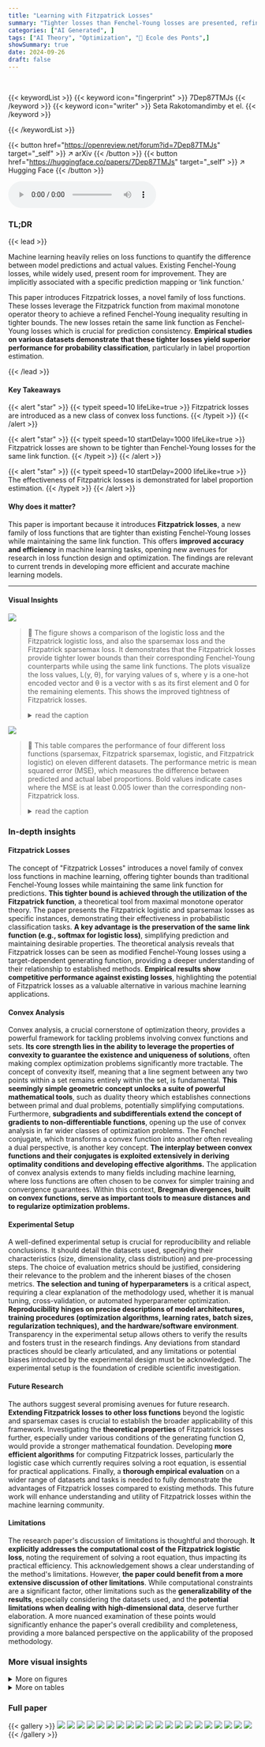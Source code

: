 ```yaml
---
title: "Learning with Fitzpatrick Losses"
summary: "Tighter losses than Fenchel-Young losses are presented, refining Fenchel-Young inequalities using the Fitzpatrick function to improve model accuracy while preserving prediction link functions."
categories: ["AI Generated", ]
tags: ["AI Theory", "Optimization", "🏢 Ecole des Ponts",]
showSummary: true
date: 2024-09-26
draft: false
---
```


<br>

{{< keywordList >}}
{{< keyword icon="fingerprint" >}} 7Dep87TMJs {{< /keyword >}}
{{< keyword icon="writer" >}} Seta Rakotomandimby et el. {{< /keyword >}}
 
{{< /keywordList >}}

{{< button href="https://openreview.net/forum?id=7Dep87TMJs" target="_self" >}}
↗ arXiv
{{< /button >}}
{{< button href="https://huggingface.co/papers/7Dep87TMJs" target="_self" >}}
↗ Hugging Face
{{< /button >}}



<audio controls>
    <source src="https://ai-paper-reviewer.com/7Dep87TMJs/podcast.wav" type="audio/wav">
    Your browser does not support the audio element.
</audio>


### TL;DR


{{< lead >}}

Machine learning heavily relies on loss functions to quantify the difference between model predictions and actual values.  Existing Fenchel-Young losses, while widely used, present room for improvement.  They are implicitly associated with a specific prediction mapping or ‘link function.’



This paper introduces Fitzpatrick losses, a novel family of loss functions.  These losses leverage the Fitzpatrick function from maximal monotone operator theory to achieve a refined Fenchel-Young inequality resulting in tighter bounds. The new losses retain the same link function as Fenchel-Young losses which is crucial for prediction consistency.  **Empirical studies on various datasets demonstrate that these tighter losses yield superior performance for probability classification**, particularly in label proportion estimation.

{{< /lead >}}


#### Key Takeaways

{{< alert "star" >}}
{{< typeit speed=10 lifeLike=true >}} Fitzpatrick losses are introduced as a new class of convex loss functions. {{< /typeit >}}
{{< /alert >}}

{{< alert "star" >}}
{{< typeit speed=10 startDelay=1000 lifeLike=true >}} Fitzpatrick losses are shown to be tighter than Fenchel-Young losses for the same link function. {{< /typeit >}}
{{< /alert >}}

{{< alert "star" >}}
{{< typeit speed=10 startDelay=2000 lifeLike=true >}} The effectiveness of Fitzpatrick losses is demonstrated for label proportion estimation. {{< /typeit >}}
{{< /alert >}}

#### Why does it matter?
This paper is important because it introduces **Fitzpatrick losses**, a new family of loss functions that are tighter than existing Fenchel-Young losses while maintaining the same link function. This offers **improved accuracy and efficiency** in machine learning tasks, opening new avenues for research in loss function design and optimization.  The findings are relevant to current trends in developing more efficient and accurate machine learning models.

------
#### Visual Insights



![](https://ai-paper-reviewer.com/7Dep87TMJs/figures_1_1.jpg)

> 🔼 The figure shows a comparison of the logistic loss and the Fitzpatrick logistic loss, and also the sparsemax loss and the Fitzpatrick sparsemax loss.  It demonstrates that the Fitzpatrick losses provide tighter lower bounds than their corresponding Fenchel-Young counterparts while using the same link functions.  The plots visualize the loss values, L(y, θ), for varying values of s,  where y is a one-hot encoded vector and θ is a vector with s as its first element and 0 for the remaining elements. This shows the improved tightness of Fitzpatrick losses.
> <details>
> <summary>read the caption</summary>
> Figure 1: We introduce Fitzpatrick losses, a new family of loss functions generated by a convex regularization function Ω, that lower-bound Fenchel-Young losses generated by the same Ω, while maintaining the same link function ŷn = ΠΩ*. In particular, we use our framework to instantiate the counterparts of the logistic and sparsemax losses, two instances of Fenchel-Young losses, associated with the soft argmax and the sparse argmax. In the figures above, we plot L(y, 0), where y = e1, 0 = (s, 0) and L ∈ {LF[an], Lo⊕n* }, confirming the lower-bound property.
> </details>





![](https://ai-paper-reviewer.com/7Dep87TMJs/tables_5_1.jpg)

> 🔼 This table compares the performance of four different loss functions (sparsemax, Fitzpatrick sparsemax, logistic, and Fitzpatrick logistic) on eleven different datasets.  The performance metric is mean squared error (MSE), which measures the difference between predicted and actual label proportions.  Bold values indicate cases where the MSE is at least 0.005 lower than the corresponding non-Fitzpatrick loss.
> <details>
> <summary>read the caption</summary>
> Table 1: Test performance comparison between the sparsemax loss, the logistic loss and their Fitzpatrick counterparts on the task of label proportion estimation, with regularization parameter λ tuned against the validation set. For each dataset, label proportion errors are measured using the mean squared error (MSE). We use bold if the error is at least 0.005 lower than its counterpart.
> </details>





### In-depth insights


#### Fitzpatrick Losses
The concept of "Fitzpatrick Losses" introduces a novel family of convex loss functions in machine learning, offering tighter bounds than traditional Fenchel-Young losses while maintaining the same link function for predictions.  **This tighter bound is achieved through the utilization of the Fitzpatrick function**, a theoretical tool from maximal monotone operator theory. The paper presents the Fitzpatrick logistic and sparsemax losses as specific instances, demonstrating their effectiveness in probabilistic classification tasks.  **A key advantage is the preservation of the same link function (e.g., softmax for logistic loss)**, simplifying prediction and maintaining desirable properties.  The theoretical analysis reveals that Fitzpatrick losses can be seen as modified Fenchel-Young losses using a target-dependent generating function, providing a deeper understanding of their relationship to established methods. **Empirical results show competitive performance against existing losses**, highlighting the potential of Fitzpatrick losses as a valuable alternative in various machine learning applications.

#### Convex Analysis
Convex analysis, a crucial cornerstone of optimization theory, provides a powerful framework for tackling problems involving convex functions and sets.  **Its core strength lies in the ability to leverage the properties of convexity to guarantee the existence and uniqueness of solutions**, often making complex optimization problems significantly more tractable. The concept of convexity itself, meaning that a line segment between any two points within a set remains entirely within the set, is fundamental.  **This seemingly simple geometric concept unlocks a suite of powerful mathematical tools**, such as duality theory which establishes connections between primal and dual problems, potentially simplifying computations.  Furthermore, **subgradients and subdifferentials extend the concept of gradients to non-differentiable functions**, opening up the use of convex analysis in far wider classes of optimization problems. The Fenchel conjugate, which transforms a convex function into another often revealing a dual perspective, is another key concept. **The interplay between convex functions and their conjugates is exploited extensively in deriving optimality conditions and developing effective algorithms.**  The application of convex analysis extends to many fields including machine learning, where loss functions are often chosen to be convex for simpler training and convergence guarantees. Within this context, **Bregman divergences, built on convex functions, serve as important tools to measure distances and to regularize optimization problems.**

#### Experimental Setup
A well-defined experimental setup is crucial for reproducibility and reliable conclusions.  It should detail the datasets used, specifying their characteristics (size, dimensionality, class distribution) and pre-processing steps.  The choice of evaluation metrics should be justified, considering their relevance to the problem and the inherent biases of the chosen metrics. **The selection and tuning of hyperparameters** is a critical aspect, requiring a clear explanation of the methodology used, whether it is manual tuning, cross-validation, or automated hyperparameter optimization.  **Reproducibility hinges on precise descriptions of model architectures, training procedures (optimization algorithms, learning rates, batch sizes, regularization techniques), and the hardware/software environment**. Transparency in the experimental setup allows others to verify the results and fosters trust in the research findings.  Any deviations from standard practices should be clearly articulated, and any limitations or potential biases introduced by the experimental design must be acknowledged. The experimental setup is the foundation of credible scientific investigation.

#### Future Research
The authors suggest several promising avenues for future research.  **Extending Fitzpatrick losses to other loss functions** beyond the logistic and sparsemax cases is crucial to establish the broader applicability of this framework.  Investigating the **theoretical properties** of Fitzpatrick losses further, especially under various conditions of the generating function Ω, would provide a stronger mathematical foundation.  Developing **more efficient algorithms** for computing Fitzpatrick losses, particularly the logistic case which currently requires solving a root equation, is essential for practical applications.  Finally, a **thorough empirical evaluation** on a wider range of datasets and tasks is needed to fully demonstrate the advantages of Fitzpatrick losses compared to existing methods. This future work will enhance understanding and utility of Fitzpatrick losses within the machine learning community.

#### Limitations
The research paper's discussion of limitations is thoughtful and thorough.  **It explicitly addresses the computational cost of the Fitzpatrick logistic loss**, noting the requirement of solving a root equation, thus impacting its practical efficiency. This acknowledgement shows a clear understanding of the method's limitations.  However, **the paper could benefit from a more extensive discussion of other limitations**.  While computational constraints are a significant factor, other limitations such as the **generalizability of the results**, especially considering the datasets used, and the **potential limitations when dealing with high-dimensional data**, deserve further elaboration.  A more nuanced examination of these points would significantly enhance the paper's overall credibility and completeness, providing a more balanced perspective on the applicability of the proposed methodology.


### More visual insights

<details>
<summary>More on figures
</summary>


![](https://ai-paper-reviewer.com/7Dep87TMJs/figures_6_1.jpg)

> 🔼 The figure shows the comparison of the logistic and sparsemax losses with their Fitzpatrick counterparts.  It demonstrates that the Fitzpatrick losses provide tighter lower bounds while maintaining the same link functions (soft argmax and sparse argmax). The plots show the loss values L(y, θ) against a scalar parameter s, for both the original Fenchel-Young loss and its corresponding tighter Fitzpatrick loss.  This is done for both the logistic and sparsemax loss functions.
> <details>
> <summary>read the caption</summary>
> Figure 1: We introduce Fitzpatrick losses, a new family of loss functions generated by a convex regularization function Ω, that lower-bound Fenchel-Young losses generated by the same Ω, while maintaining the same link function ŷn = ΠΩ*. In particular, we use our framework to instantiate the counterparts of the logistic and sparsemax losses, two instances of Fenchel-Young losses, associated with the soft argmax and the sparse argmax. In the figures above, we plot L(y, 0), where y = e1, 0 = (s, 0) and L ∈ {LF[an], Lo⊕n* }, confirming the lower-bound property.
> </details>



![](https://ai-paper-reviewer.com/7Dep87TMJs/figures_7_1.jpg)

> 🔼 This figure illustrates the geometric relationship between Fenchel-Young losses and Fitzpatrick losses. It shows that the Fitzpatrick loss is always lower than or equal to the Fenchel-Young loss, for a given convex function Ω. This relationship is demonstrated using the squared 2-norm function, showing how the gap between the function and its tangent line represents the loss, with the Fitzpatrick loss being a tighter bound than the Fenchel-Young loss.
> <details>
> <summary>read the caption</summary>
> Figure 2: Geometric interpretation, with Ω(y') = ½||y' ||2. The Fenchel-Young loss LΩ⊕Ω*(y, θ) is the gap (depicted with a double-headed arrow) between Ω(y) and 〈y, θ〉 – Ω*(θ), the value at y of the tangent with slope θ and intercept –Ω*(θ). As per Proposition 7, the Fitzpatrick loss LF[∂Ω](y, θ) is equal to LΩy⊕Ω*(y, θ) and is therefore equal to the gap between Ωy(y) = Ω(y) and 〈y, θ〉 – Ω*(θ), the value at y of the tangent with slope θ and intercept –Ω*(θ). Since Ωy(y') = Ω(y') + DΩ(y, y'), we have that Ωy(y') ≥ Ω(y'), with equality when y = y'. We therefore have Ω*(θ) ≤ Ω*(θ), implying that the Fitzpatrick loss is a lower bound of the Fenchel-Young loss.
> </details>



</details>




<details>
<summary>More on tables
</summary>


![](https://ai-paper-reviewer.com/7Dep87TMJs/tables_5_2.jpg)
> 🔼 This table compares the performance of four different loss functions (sparsemax, Fitzpatrick sparsemax, logistic, and Fitzpatrick logistic) on eleven multi-label datasets.  The performance metric is mean squared error (MSE), which measures the difference between predicted and true label proportions.  Bold values indicate a significant improvement (at least 0.005 MSE) of a Fitzpatrick loss over its corresponding standard loss function.
> <details>
> <summary>read the caption</summary>
> Table 1: Test performance comparison between the sparsemax loss, the logistic loss and their Fitzpatrick counterparts on the task of label proportion estimation, with regularization parameter λ tuned against the validation set. For each dataset, label proportion errors are measured using the mean squared error (MSE). We use bold if the error is at least 0.005 lower than its counterpart.
> </details>

![](https://ai-paper-reviewer.com/7Dep87TMJs/tables_6_1.jpg)
> 🔼 This table compares the performance of four different loss functions (sparsemax, Fitzpatrick sparsemax, logistic, and Fitzpatrick logistic) on eleven different datasets for the task of label proportion estimation.  The performance metric is mean squared error (MSE), and bold values indicate an MSE improvement of at least 0.005 compared to the corresponding non-Fitzpatrick loss.
> <details>
> <summary>read the caption</summary>
> Table 1: Test performance comparison between the sparsemax loss, the logistic loss and their Fitzpatrick counterparts on the task of label proportion estimation, with regularization parameter λ tuned against the validation set. For each dataset, label proportion errors are measured using the mean squared error (MSE). We use bold if the error is at least 0.005 lower than its counterpart.
> </details>

![](https://ai-paper-reviewer.com/7Dep87TMJs/tables_8_1.jpg)
> 🔼 This table compares the performance of four different loss functions: sparsemax loss, Fitzpatrick sparsemax loss, logistic loss, and Fitzpatrick logistic loss.  The comparison is done on eleven different datasets, with the performance metric being the mean squared error (MSE) of label proportion estimation.  The results show that the Fitzpatrick losses sometimes offer slightly better results than their Fenchel-Young counterparts, but the differences are small and not consistently favorable to the Fitzpatrick losses.
> <details>
> <summary>read the caption</summary>
> Table 1: Test performance comparison between the sparsemax loss, the logistic loss and their Fitzpatrick counterparts on the task of label proportion estimation, with regularization parameter λ tuned against the validation set. For each dataset, label proportion errors are measured using the mean squared error (MSE). We use bold if the error is at least 0.005 lower than its counterpart.
> </details>

![](https://ai-paper-reviewer.com/7Dep87TMJs/tables_9_1.jpg)
> 🔼 This table presents a comparison of the performance of four different loss functions on eleven multi-label classification datasets.  The loss functions compared are the standard sparsemax and logistic losses, along with their corresponding Fitzpatrick loss counterparts.  Performance is measured by the mean squared error (MSE) of label proportion estimates.  The bold values indicate cases where the Fitzpatrick loss shows an improvement of at least 0.005 MSE compared to its standard counterpart.
> <details>
> <summary>read the caption</summary>
> Table 1: Test performance comparison between the sparsemax loss, the logistic loss and their Fitzpatrick counterparts on the task of label proportion estimation, with regularization parameter λ tuned against the validation set. For each dataset, label proportion errors are measured using the mean squared error (MSE). We use bold if the error is at least 0.005 lower than its counterpart.
> </details>

![](https://ai-paper-reviewer.com/7Dep87TMJs/tables_11_1.jpg)
> 🔼 This table presents the statistics of eleven benchmark datasets used in the experiments section of the paper. For each dataset, it provides information on the type of data (e.g., audio, music, text, images, video, microarray), the number of training, development, and test samples, the number of features, the number of classes, and the average number of labels per sample.
> <details>
> <summary>read the caption</summary>
> Table 2: Datasets statistics
> </details>

![](https://ai-paper-reviewer.com/7Dep87TMJs/tables_11_2.jpg)
> 🔼 This table compares the performance of four different loss functions (Sparsemax, Fitzpatrick sparsemax, Logistic, and Fitzpatrick logistic) on eleven multi-label datasets in terms of mean squared error (MSE).  The regularization parameter (λ) was tuned via cross-validation.  Bold values indicate that the MSE is at least 0.005 lower than the corresponding loss function without the Fitzpatrick refinement.
> <details>
> <summary>read the caption</summary>
> Table 1: Test performance comparison between the sparsemax loss, the logistic loss and their Fitzpatrick counterparts on the task of label proportion estimation, with regularization parameter λ tuned against the validation set. For each dataset, label proportion errors are measured using the mean squared error (MSE). We use bold if the error is at least 0.005 lower than its counterpart.
> </details>

![](https://ai-paper-reviewer.com/7Dep87TMJs/tables_14_1.jpg)
> 🔼 This table compares the performance of four different loss functions for label proportion estimation across eleven datasets.  The loss functions are the standard sparsemax and logistic losses, and their counterparts using the newly proposed Fitzpatrick loss.  Mean squared error (MSE) is used as the performance metric, and bold values indicate where a Fitzpatrick loss outperforms its standard equivalent by at least a margin of 0.005.
> <details>
> <summary>read the caption</summary>
> Table 1: Test performance comparison between the sparsemax loss, the logistic loss and their Fitzpatrick counterparts on the task of label proportion estimation, with regularization parameter λ tuned against the validation set. For each dataset, label proportion errors are measured using the mean squared error (MSE). We use bold if the error is at least 0.005 lower than its counterpart.
> </details>

</details>




### Full paper

{{< gallery >}}
<img src="https://ai-paper-reviewer.com/7Dep87TMJs/1.png" class="grid-w50 md:grid-w33 xl:grid-w25" />
<img src="https://ai-paper-reviewer.com/7Dep87TMJs/2.png" class="grid-w50 md:grid-w33 xl:grid-w25" />
<img src="https://ai-paper-reviewer.com/7Dep87TMJs/3.png" class="grid-w50 md:grid-w33 xl:grid-w25" />
<img src="https://ai-paper-reviewer.com/7Dep87TMJs/4.png" class="grid-w50 md:grid-w33 xl:grid-w25" />
<img src="https://ai-paper-reviewer.com/7Dep87TMJs/5.png" class="grid-w50 md:grid-w33 xl:grid-w25" />
<img src="https://ai-paper-reviewer.com/7Dep87TMJs/6.png" class="grid-w50 md:grid-w33 xl:grid-w25" />
<img src="https://ai-paper-reviewer.com/7Dep87TMJs/7.png" class="grid-w50 md:grid-w33 xl:grid-w25" />
<img src="https://ai-paper-reviewer.com/7Dep87TMJs/8.png" class="grid-w50 md:grid-w33 xl:grid-w25" />
<img src="https://ai-paper-reviewer.com/7Dep87TMJs/9.png" class="grid-w50 md:grid-w33 xl:grid-w25" />
<img src="https://ai-paper-reviewer.com/7Dep87TMJs/10.png" class="grid-w50 md:grid-w33 xl:grid-w25" />
<img src="https://ai-paper-reviewer.com/7Dep87TMJs/11.png" class="grid-w50 md:grid-w33 xl:grid-w25" />
<img src="https://ai-paper-reviewer.com/7Dep87TMJs/12.png" class="grid-w50 md:grid-w33 xl:grid-w25" />
<img src="https://ai-paper-reviewer.com/7Dep87TMJs/13.png" class="grid-w50 md:grid-w33 xl:grid-w25" />
<img src="https://ai-paper-reviewer.com/7Dep87TMJs/14.png" class="grid-w50 md:grid-w33 xl:grid-w25" />
<img src="https://ai-paper-reviewer.com/7Dep87TMJs/15.png" class="grid-w50 md:grid-w33 xl:grid-w25" />
<img src="https://ai-paper-reviewer.com/7Dep87TMJs/16.png" class="grid-w50 md:grid-w33 xl:grid-w25" />
<img src="https://ai-paper-reviewer.com/7Dep87TMJs/17.png" class="grid-w50 md:grid-w33 xl:grid-w25" />
<img src="https://ai-paper-reviewer.com/7Dep87TMJs/18.png" class="grid-w50 md:grid-w33 xl:grid-w25" />
<img src="https://ai-paper-reviewer.com/7Dep87TMJs/19.png" class="grid-w50 md:grid-w33 xl:grid-w25" />
<img src="https://ai-paper-reviewer.com/7Dep87TMJs/20.png" class="grid-w50 md:grid-w33 xl:grid-w25" />
{{< /gallery >}}